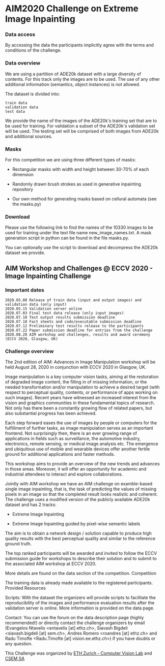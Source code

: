 # AIM2020 Challenge on Extreme Image Inpainting

### Data access

By accessing the data the participants implicitly agree with the terms and conditions of the challenge.

 
### Data overview

We are using a partition of ADE20k dataset with a large diversity of contents. For this track only the images are to be used. The use of any other additional information (semantics, object instances) is not allowed.

The dataset is divided into:

    train data
    validation data
    test data

We provide the name of the images of the ADE20k's training set that are to be used for training. For validation a subset of the ADE20k's validation set will be used. The testing set will be comprised of both images from ADE20k and additional sources.

### Masks

For this competition we are using three different types of masks:

- Rectangular masks with width and height between 30-70% of each dimension

- Randomly drawn brush strokes as used in generative inpainting repository

- Our own method for generating masks based on cellural automata (see the masks.py)

### Download

Please use the following link to find the names of the 10330 images to be used for training under the text file name new_image_names.txt. A mask generation script in python can be found in the file masks.py.

You can optionally use the script to download and decompress the ADE20k dataset we provide.


## AIM Workshop and Challenges @ ECCV 2020 - Image Inpainting Challenge

### Important dates

    2020.05.08 Release of train data (input and output images) and validation data (only input)
    2020.05.15 Validation server online
    2020.07.03 Final test data release (only input images)
    2020.07.10 Test output results submission deadline
    2020.07.10 Fact sheets and code/executable submission deadline
    2020.07.12 Preliminary test results release to the participants
    2020.07.22 Paper submission deadline for entries from the challenge
    2020.08.28 AIM workshop and challenges, results and award ceremony (ECCV 2020, Glasgow, UK)

### Challenge overview

The 2nd edition of AIM: Advances in Image Manipulation workshop will be held August 28, 2020 in conjunction with ECCV 2020 in Glasgow, UK.

Image manipulation is a key computer vision tasks, aiming at the restoration of degraded image content, the filling in of missing information, or the needed transformation and/or manipulation to achieve a desired target (with respect to perceptual quality, contents, or performance of apps working on such images). Recent years have witnessed an increased interest from the vision and graphics communities in these fundamental topics of research. Not only has there been a constantly growing flow of related papers, but also substantial progress has been achieved.

Each step forward eases the use of images by people or computers for the fulfillment of further tasks, as image manipulation serves as an important frontend. Not surprisingly then, there is an ever growing range of applications in fields such as surveillance, the automotive industry, electronics, remote sensing, or medical image analysis etc. The emergence and ubiquitous use of mobile and wearable devices offer another fertile ground for additional applications and faster methods.

This workshop aims to provide an overview of the new trends and advances in those areas. Moreover, it will offer an opportunity for academic and industrial attendees to interact and explore collaborations.

Jointly with AIM workshop we have an AIM challenge on examble-based single image inpainting, that is, the task of predicting the values of missing pixels in an image so that the completed result looks realistic and coherent. The challenge uses a modified version of the publicly available ADE20k dataset and has 2 tracks:

- Extreme Image Inpainting

- Extreme Image Inpainting guided by pixel-wise semantic labels

The aim is to obtain a network design / solution capable to produce high quality results with the best perceptual quality and similar to the reference ground truth.

 

The top ranked participants will be awarded and invited to follow the ECCV submission guide for workshops to describe their solution and to submit to the associated AIM workshop at ECCV 2020.

More details are found on the data section of the competition.
Competition

The training data is already made available to the registered participants.
Provided Resources

Scripts: With the dataset the organizers will provide scripts to facilitate the reproducibility of the images and performance evaluation results after the validation server is online. More information is provided on the data page.

Contact: You can use the forum on the data description page (highly recommended!) or directly contact the challenge organizers by email (Evangelos Ntavelis <entavelis [at] ethz.ch>, Siavash Bigdeli <siavash.bigdeli [at] sem.ch>, Andres Romero <roandres [at] ethz.ch> and Radu Timofte <Radu.Timofte [at] vision.ee.ethz.ch>) if you have doubts or any question.


This Challenge was organized by [ETH Zurich - Computer Vision Lab](http://vision.ee.ethz.ch) and  [CSEM SA](http://csem.ch) 
